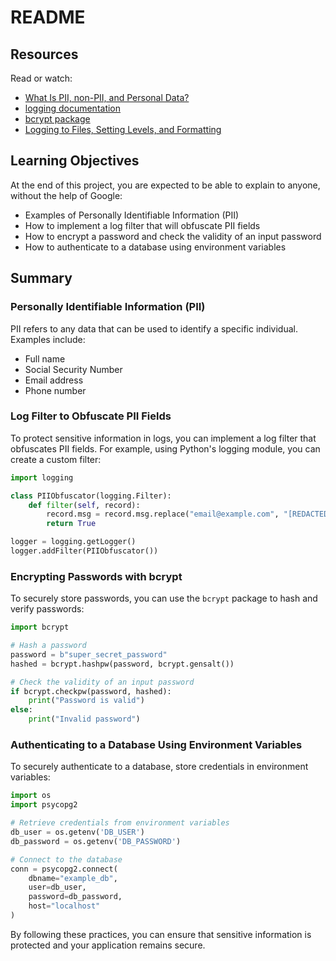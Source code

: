 # README

## Resources

Read or watch:

- [What Is PII, non-PII, and Personal Data?](#)
- [logging documentation](#)
- [bcrypt package](#)
- [Logging to Files, Setting Levels, and Formatting](#)

## Learning Objectives

At the end of this project, you are expected to be able to explain to anyone, without the help of Google:

- Examples of Personally Identifiable Information (PII)
- How to implement a log filter that will obfuscate PII fields
- How to encrypt a password and check the validity of an input password
- How to authenticate to a database using environment variables

## Summary

### Personally Identifiable Information (PII)

PII refers to any data that can be used to identify a specific individual. Examples include:

- Full name
- Social Security Number
- Email address
- Phone number

### Log Filter to Obfuscate PII Fields

To protect sensitive information in logs, you can implement a log filter that obfuscates PII fields. For example, using Python's logging module, you can create a custom filter:

```python
import logging

class PIIObfuscator(logging.Filter):
    def filter(self, record):
        record.msg = record.msg.replace("email@example.com", "[REDACTED]")
        return True

logger = logging.getLogger()
logger.addFilter(PIIObfuscator())
```

### Encrypting Passwords with bcrypt

To securely store passwords, you can use the `bcrypt` package to hash and verify passwords:

```python
import bcrypt

# Hash a password
password = b"super_secret_password"
hashed = bcrypt.hashpw(password, bcrypt.gensalt())

# Check the validity of an input password
if bcrypt.checkpw(password, hashed):
    print("Password is valid")
else:
    print("Invalid password")
```

### Authenticating to a Database Using Environment Variables

To securely authenticate to a database, store credentials in environment variables:

```python
import os
import psycopg2

# Retrieve credentials from environment variables
db_user = os.getenv('DB_USER')
db_password = os.getenv('DB_PASSWORD')

# Connect to the database
conn = psycopg2.connect(
    dbname="example_db",
    user=db_user,
    password=db_password,
    host="localhost"
)
```

By following these practices, you can ensure that sensitive information is protected and your application remains secure.
